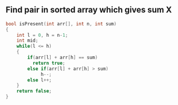 ## Find pair in sorted array which gives sum X

```c++
bool isPresent(int arr[], int n, int sum)
{
    int l = 0, h = n-1;
    int mid;
    while(l <= h)
    {
        if(arr[l] + arr[h] == sum)
          return true;
        else if(arr[l] + arr[h] > sum)
             h--;
        else l++;
    }
    return false;
}
```
